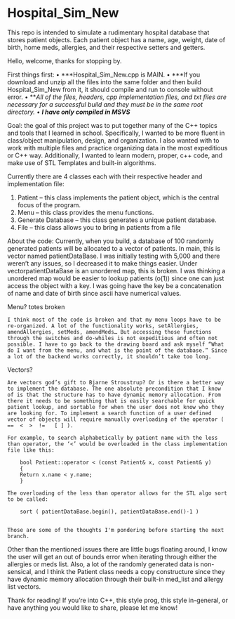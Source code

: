 # Hospital_Sim_New
This repo is intended to simulate a rudimentary hospital database that stores patient objects. Each patient object has a name, age, weight, date of birth, home meds, allergies, and their respective setters and getters.   

Hello, welcome, thanks for stopping by.

First things first:
•	***Hospital_Sim_New.cpp is MAIN.
•	***If you download and unzip all the files into the same folder and then build Hospital_Sim_New from it, it should compile and run to console without error.
•	***All of the files, headers, cpp implementation files, and txt files are necessary for a successful build and they must be in the same root directory. 
•	*****I have only compiled in MSVS******

Goal: the goal of this project was to put together many of the C++ topics and tools that I learned in school. Specifically, I wanted to be more fluent in class/object manipulation, design, and organization. I also wanted with to work with multiple files and practice organizing data in the most expeditious or C++ way. Additionally, I wanted to learn modern, proper, c++ code, and make use of STL Templates and built-in algorithms. 

Currently there are 4 classes each with their respective header and implementation file:
1.	Patient – this class implements the patient object, which is the central focus of the program.
2.	Menu – this class provides the menu functions.
3.	Generate Database – this class generates a unique patient database.
4.	File – this class allows you to bring in patients from a file

About the code:
	Currently, when you build, a database of 100 randomly generated patients will be allocated to a vector of patients. In main, this is vector named patientDataBase. I was initially testing with 5,000 and there weren’t any issues, so I decreased it to make things easier.
Under vector<Patient>patientDataBase is an unordered map, this is broken. I was thinking a unordered map would be easier to lookup patients (o(1)) since one can just access the object with a key. I was going have the key be a concatenation of name and date of birth since ascii have numerical values. 

Menu?
    totes broken

    I think most of the code is broken and that my menu loops have to be re-organized. A lot of the functionality works, setAllergies, amendAllergies, setMeds, amendMeds… But accessing those functions through the switches and do-whiles is not expeditious and often not possible. I have to go back to the drawing board and ask myself “What do I want from the menu, and what is the point of the database.” Since a lot of the backend works correctly, it shouldn’t take too long.

Vectors?  

    Are vectors god’s gift to Bjarne Stroustrup? Or is there a better way to implement the database. The one absolute precondition that I know of is that the structure has to have dynamic memory allocation. From there it needs to be something that is easily searchable for quick patient lookup, and sortable for when the user does not know who they are looking for. To implement a search function of a user defined vector of objects will require manually overloading of the operator (   ==  <  >  !=   [ ] ).  
    
    For example, to search alphabetically by patient name with the less than operator, the ‘<’ would be overloaded in the class implementation file like this: 
		
        bool Patient::operator < (const Patient& x, const Patient& y)
		{
		Return x.name < y.name;
		} 
	
	The overloading of the less than operator allows for the STL algo sort to be called:
		
        sort ( patientDataBase.begin(), patientDataBase.end()-1 )  


    Those are some of the thoughts I'm pondering before starting the next branch.
            
Other than the mentioned issues there are little bugs floating around, I know the user will get an out of bounds error when iterating through either the allergies or meds list. Also, a lot of the randomly generated data is non-sensical, and I think the Patient class needs a copy constructure since they have dynamic memory allocation through their built-in med_list and allergy list vectors.
            
Thank for reading! If you’re into C++, this style prog, this style in-general, or have anything you would like to share, please let me know!


  
